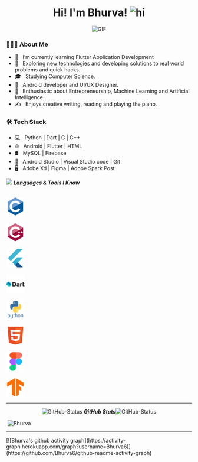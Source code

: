 <h1 align="center"> Hi! I'm Bhurva! <img src="https://user-images.githubusercontent.com/1303154/88677602-1635ba80-d120-11ea-84d8-d263ba5fc3c0.gif" width="28px" alt="hi"></h1>

<p align="center">
<img alt="GIF" src="https://github.com/arsentieva/arsentieva/blob/main/code.gif?raw=true" height="280" />
 <p/>
 
 <p align="left">
  <h3> 👨🏻‍💻 About Me </h3>

- 🔭 &nbsp; I’m currently learning Flutter Application Development
- 🤔 &nbsp; Exploring new technologies and developing solutions to real world problems and quick hacks.
- 🎓 &nbsp; Studying Computer Science.
- 💼 &nbsp; Android developer and UI/UX Designer.
- 🌱 &nbsp; Enthusiastic about Entrepreneurship, Machine Learning and Artificial Intelligence .
- ✍️ &nbsp; Enjoys creative writing, reading and playing the piano.

<h3>🛠 Tech Stack</h3>

- 💻 &nbsp; Python | Dart | C | C++  
- 🌐 &nbsp; Android | Flutter | HTML 
- 🛢 &nbsp; MySQL | Firebase 
- 🔧 &nbsp; Android Studio | Visual Studio code | Git
- 🖥 &nbsp; Adobe Xd | Figma | Adobe Spark Post 

 
<img src="https://media.giphy.com/media/ObNTw8Uzwy6KQ/giphy.gif" width="30px">&nbsp;***Languages & Tools I Know***
<p align="left">
  
  <code> <img height="50" src="https://raw.githubusercontent.com/devicons/devicon/master/icons/c/c-original.svg"> </code>
  <code> <img height="50" src="https://raw.githubusercontent.com/devicons/devicon/master/icons/cplusplus/cplusplus-original.svg"> </code>
  <code> <img height="50" src="https://raw.githubusercontent.com/devicons/devicon/master/icons/flutter/flutter-original.svg"> </code>
  <code> <img height="50" src="https://raw.githubusercontent.com/devicons/devicon/master/icons/dart/dart-original-wordmark.svg"> </code>
  <code> <img height="50" src="https://raw.githubusercontent.com/devicons/devicon/master/icons/python/python-original-wordmark.svg"> </code>
  <code> <img height="50" src="https://raw.githubusercontent.com/devicons/devicon/master/icons/html5/html5-original.svg"> </code>
  <code> <img height="50" src="https://raw.githubusercontent.com/devicons/devicon/master/icons/figma/figma-original.svg"> </code>
  <code> <img height="50" src="https://raw.githubusercontent.com/devicons/devicon/master/icons/tensorflow/tensorflow-original.svg"> </code>
  <hr>
  <p align="center">
 <img src="https://media.giphy.com/media/8UHRm5oY4k4FDxq5QG/giphy.gif" width="30px" alt="GitHub-Status"/>&nbsp;<i><b>GitHub Stats</b></i><img src="https://media.giphy.com/media/8UHRm5oY4k4FDxq5QG/giphy.gif" width="30px" alt="GitHub-Status"/></p>

<p>&nbsp;<img align="center" src="https://github-readme-stats.vercel.app/api?username=Bhurva6&show_icons=true&locale=en" alt="Bhurva" width="410" /></p>

<hr>
[![Bhurva's github activity graph](https://activity-graph.herokuapp.com/graph?username=Bhurva6)](https://github.com/Bhurva6/github-readme-activity-graph)
